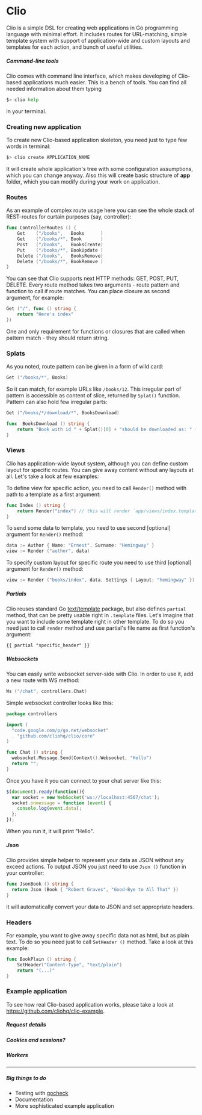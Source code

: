# Clio


Clio is a simple DSL for creating web applications in Go programming language with minimal effort. It includes routes for URL-matching, simple template system with support of application-wide and custom layouts and templates for each action, and bunch of useful utilities.


##### Command-line tools

Clio comes with command line interface, which makes developing of Clio-based applications much easier. This is a bench of tools. You can find all needed information about them typing 

``` bash
$> clio help
```
in your terminal.

### Creating new application

To create new Clio-based application skeleton, you need just to type few words in terminal:

``` bash
$> clio create APPLICATION_NAME
```

It will create whole application's tree with some configuration assumptions, which you can change anyway. Also this will create basic structure of __app__ folder, which you can modify during your work on application.


### Routes

As an example of complex route usage here you can see the whole stack of REST-routes for curtain purposes (say, controller):

``` go
func ControllerRoutes () {
    Get    ("/books",   Books      )
    Get    ("/books/*", Book       )
    Post   ("/books",   BooksCreate)
    Put    ("/books/*", BookUpdate )
    Delete ("/books",   BooksRemove)
    Delete ("/books/*", BookRemove )
}
```

You can see that Clio supports next HTTP methods: GET, POST, PUT, DELETE. 
Every route method takes two arguments - route pattern and function to call if route matches. You can place closure as second argument, for example:

``` go
Get ("/", func () string {
    return "Here's index"
})
```

One and only requirement for functions or closures that are called when pattern match - they should return string. 


### Splats

As you noted, route pattern can be given in a form of wild card:

``` go
Get ("/books/*", Books)
```

So it can match, for example URLs like `/books/12`. This irregular part of pattern is accessible as content of slice, returned by `Splat()` function.
Pattern can also hold few irregular parts:

``` go
Get ("/books/*/download/*", BooksDownload)

func  BooksDownload () string {
    return "Book with id " + Splat()[0] + "should be downloaded as: " + Splat()[1]
}
```


### Views

Clio has application-wide layout system, although you can define custom layout for specific routes. You can give away content without any layouts at all. Let's take a look at few examples:

To define view for specific action, you need to call `Render()` method with path to a template as a first argument:

``` go
func Index () string {
    return Render("index") // this will render `app/views/index.template` file
}
```

To send some data to template, you need to use second [optional] argument for `Render()` method:

``` go
data := Author { Name: "Ernest", Surname: "Hemingway" }
view := Render ("author", data)
```

To specify custom layout for specific route you need to use third [optional] argument for `Render()` method:

```go
view := Render ("books/index", data, Settings { Layout: "hemingway" })
```

##### Partials

Clio reuses standard Go [text/template](http://golang.org/pkg/text/template/) package, but also defines `partial` method, that can be pretty usable right in `.template` files. Let's imagine that you want to include some template right in other template. To do so you need just to call `render` method and use partial's file name as first function's argument:

``` template
{{ partial "specific_header" }}
```

##### Websockets

You can easily write websocket server-side with Clio. In order to use it, add a new route with WS method:

``` go
Ws ("/chat", controllers.Chat)
```

Simple websocket controller looks like this:

``` go
package controllers

import (
  "code.google.com/p/go.net/websocket"
  . "github.com/cliohq/clio/core"
)

func Chat () string {
  websocket.Message.Send(Context().Websocket, "Hello")
  return "";
}
```

Once you have it you can connect to your chat server like this:

``` js
$(document).ready(function(){
  var socket = new WebSocket('ws://localhost:4567/chat');
  socket.onmessage = function (event) {
    console.log(event.data);
  };
});
```

When you run it, it will print "Hello".

##### Json

Clio provides simple helper to represent your data as JSON without any exceed actions. To output JSON you just need to use `Json ()` function in your controller:

``` go
func JsonBook () string {
  return Json (Book { "Robert Graves", "Good-Bye to All That" })
}
```

it will automatically convert your data to JSON and set appropriate headers.

### Headers

For example, you want to give away specific data not as html, but as plain text. To do so you need just to call `SetHeader ()` method. Take a look at this example:

``` go
func BookPlain () string {
    SetHeader("Content-Type", "text/plain")
    return "(...)"
}
```

### Example application

To see how real Clio-based application works, please take a look at https://github.com/cliohq/clio-example.

##### Request details
##### Cookies and sessions?
##### Workers

---

##### Big things to do

- Testing with [gocheck](http://labix.org/gocheck)
- Documentation
- More sophisticated example application
